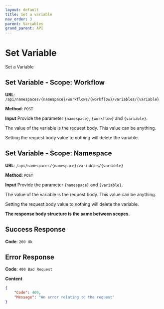 ```yaml
---
layout: default
title: Set a variable
nav_order: 3
parent: Variables
grand_parent: API
---
```



# Set Variable

Set a Variable

## Set Variable - Scope: Workflow

**URL**: `/api/namespaces/{namespace}/workflows/{workflow}/variables/{variable}`

**Method**: `POST`

**Input**
Provide the parameter `{namespace}`, `{workflow}` and `{variable}`.

The value of the variable is the request body. This value can be anything.

Setting the request body value to nothing will delete the variable.

## Set Variable - Scope: Namespace

**URL**: `/api/namespaces/{namespace}/variables/{variable}`

**Method**: `POST`

**Input**
Provide the parameter `{namespace}` and `{variable}`.

The value of the variable is the request body. This value can be anything.

Setting the request body value to nothing will delete the variable.

**The response body structure is the same between scopes.**

## Success Response

**Code**: `200 Ok`

## Error Response

**Code**: `400 Bad Request`

**Content**

```json
{
    "Code": 400,
    "Message": "An error relating to the request"
}
```